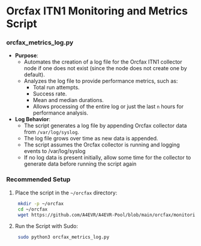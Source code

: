 # Orcfax ITN1 Monitoring and Metrics Script

### orcfax_metrics_log.py
- **Purpose**: 
  - Automates the creation of a log file for the Orcfax ITN1 collector node if one does not exist (since the node does not create one by default). 
  - Analyzes the log file to provide performance metrics, such as:
    - Total run attempts.
    - Success rate.
    - Mean and median durations.
    - Allows processing of the entire log or just the last `n` hours for performance analysis.
- **Log Behavior**:
  - The script generates a log file by appending Orcfax collector data from `/var/log/syslog`.
  - The log file grows over time as new data is appended.
  - The script assumes the Orcfax collector is running and logging events to /var/log/syslog
  - If no log data is present initially, allow some time for the collector to generate data before running the script again

### Recommended Setup
1. Place the script in the `~/orcfax` directory:
   ```bash
    mkdir -p ~/orcfax
    cd ~/orcfax
    wget https://github.com/A4EVR/A4EVR-Pool/blob/main/orcfax/monitoring/orcfax_metrics_log.py -O orcfax_metrics_log.py
2. Run the Script with Sudo:
   ```bash
    sudo python3 orcfax_metrics_log.py

